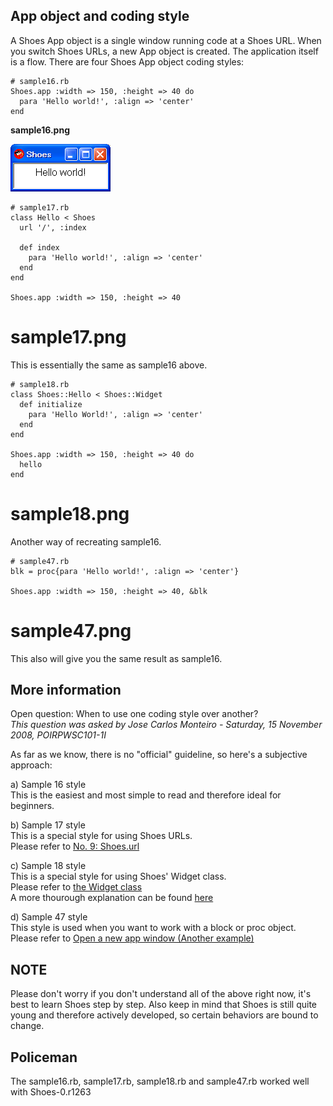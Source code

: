 App object and coding style
---------------------------

A Shoes App object is a single window running code at a Shoes URL. When you switch Shoes URLs, a new App object is created. The application itself is a flow. There are four Shoes App object coding styles:

	# sample16.rb
	Shoes.app :width => 150, :height => 40 do
	  para 'Hello world!', :align => 'center'
	end
	  

**sample16.png**

![sample16.png](http://github.com/ashbb/shoes_tutorial_html/raw/master/images/sample16.png)


	# sample17.rb
	class Hello < Shoes
	  url '/', :index
	  
	  def index
	    para 'Hello world!', :align => 'center'
	  end
	end
	
	Shoes.app :width => 150, :height => 40 

 # sample17.png
This is essentially the same as sample16 above.


	# sample18.rb
	class Shoes::Hello < Shoes::Widget
	  def initialize
	    para 'Hello World!', :align => 'center'
	  end
	end
	
	Shoes.app :width => 150, :height => 40 do
	  hello
	end

 # sample18.png
Another way of recreating sample16. 


	# sample47.rb
	blk = proc{para 'Hello world!', :align => 'center'}
	
	Shoes.app :width => 150, :height => 40, &blk

 # sample47.png
This also will give you the same result as sample16.


More information
----------------
Open question: When to use one coding style over another? <br>
*This question was asked by Jose Carlos Monteiro - Saturday, 15 November 2008, POIRPWSC101-1I*

As far as we know, there is no "official" guideline, so here's a subjective approach:

a) Sample 16 style <br>
This is the easiest and most simple to read and therefore ideal for beginners.

b) Sample 17 style <br>
This is a special style for using Shoes URLs. <br>
Please refer to [No. 9: Shoes.url](http://github.com/ashbb/shoes_tutorial_html/tree/master/mdowns/00409_No.9_Shoes.url.mdown)

c) Sample 18 style <br>
This is a special style for using Shoes' Widget class. <br>
Please refer to [the Widget class](http://github.com/ashbb/shoes_tutorial_html/tree/master/mdowns/00508_the_Widget_class.mdown) <br>
A more thourough explanation can be found [here](http://github.com/ashbb/shoes_tutorial_html/tree/master/mdowns/00900_Appendix.mdown)

d) Sample 47 style <br>
This style is used when you want to work with a block or proc object. <br>
Please refer to [Open a new app window (Another example)](http://github.com/ashbb/shoes_tutorial_html/tree/master/mdowns/00530_Open_a_new_app_window.mdown)

NOTE
----
Please don't worry if you don't understand all of the above right now, it's best to learn Shoes step by step. Also keep in mind that Shoes is still quite young and therefore actively developed, so certain behaviors are bound to change.


Policeman
---------

The sample16.rb, sample17.rb, sample18.rb and sample47.rb worked well with Shoes-0.r1263
